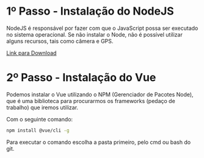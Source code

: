 # 1º Passo - Instalação do NodeJS
NodeJS é responsável por fazer com que o JavaScript possa ser executado no sistema operacional. Se não instalar o Node, não é possível utilizar alguns recursos, tais como câmera e GPS.

[Link para Download](https://nodejs.org/en/download/)

# 2º Passo - Instalação do Vue
Podemos instalar o Vue utilizando o NPM (Gerenciador de Pacotes Node), que é uma biblioteca para procurarmos os frameworks (pedaço de trabalho) que iremos utilizar.

Com o seguinte comando:

``` bash
npm install @vue/cli -g
```

Para executar o comando escolha a pasta primeiro, pelo cmd ou bash do git.